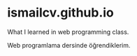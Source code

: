 # ismailcv.github.io

What I learned in web programming class.

Web programlama dersinde öğrendiklerim.
